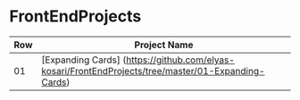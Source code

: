# FrontEndProjects


Row | Project Name
--- | ---
01 | [Expanding Cards] (https://github.com/elyas-kosari/FrontEndProjects/tree/master/01-Expanding-Cards)